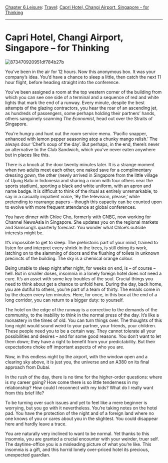 [Chapter 6.Leisure](https://www.theschooloflife.com/thebookoflife/category/leisure/): [Travel](https://www.theschooloflife.com/thebookoflife/category/leisure/travel/): [Capri Hotel, Changi Airport, Singapore - for Thinking](https://www.theschooloflife.com/thebookoflife/travel-as-therapy-capri-hotel-changi-airport-singapore-for-thinking/)

* * *

# Capri Hotel, Changi Airport, Singapore – for Thinking

![873470920951df784b27b](https://www.theschooloflife.com/thebookoflife/wp-content/uploads/2014/09/873470920951df784b27b1.jpg)

You’ve been in the air for 12 hours. Now this anonymous box. It was your company’s idea. You’d have a chance to sleep a little, then catch the next 11 hour flight, before heading straight into the conference.

You’ve been assigned a room at the top western corner of the building from which you can see one side of a terminal and a sequence of red and white lights that mark the end of a runway. Every minute, despite the best attempts of the glazing contractors, you hear the roar of an ascending jet, as hundreds of passengers, some perhaps holding their partners’ hands, others sanguinely scanning _The Economist_, head out over the Straits of Singapore.

You’re hungry and hunt out the room service menu. ‘Pacific snapper, enhanced with lemon pepper seasoning atop a chunky mango relish.’ The always dour ‘Chef’s soup of the day’. But perhaps, in the end, there’s never an alternative to the Club Sandwich, which you’ve never eaten anywhere but in places like this.

There is a knock at the door twenty minutes later. It is a strange moment when two adults meet each other, one naked save for a complimentary dressing gown, the other (newly arrived in Singapore from the little village of Ujung Batu in Indonesia and sharing a room with four others near the sports stadium), sporting a black and white uniform, with an apron and name badge. It is difficult to think of the ritual as entirely unremarkable, to say in a casually impatient voice, ‘By the television, please,’ while pretending to rearrange papers – though this capacity can be counted upon to evolve with more frequent attendance at global conferences.

You have dinner with Chloe Cho, formerly with CNBC, now working for Channel NewsAsia in Singapore. She updates you on the regional markets and Samsung’s quarterly forecast. You wonder what Chloe’s outside interests might be.

It’s impossible to get to sleep. The prehistoric part of your mind, trained to listen for and interpret every shriek in the trees, is still doing its work, latching on to the slamming of doors and the flushing of toilets in unknown precincts of the building. The sky is a chemical orange colour.

Being unable to sleep night after night, for weeks on end, is – of course – hell. But in smaller doses, insomnia in a lonely foreign hotel does not need a cure. It’s an asset with some key troubles of the soul. Crucial things you need to think about get a chance to unfold here. During the day, back home, you are dutiful to others, you’re part of a team of thirty. The emails come in by the dozen every ten minutes. Here, for once, in this box at the end of a long corridor, you can return to a bigger duty: to yourself.

The hotel on the edge of the runway is a corrective to the demands of the community, to the inability to think in the normal press of the day. It’s like a monastery in the times of old. You can turn things over. The thoughts of this long night would sound weird to your partner, your friends, your children. These people need you to be a certain way. They cannot tolerate all your possibilities and desires – and for some good reasons. You don’t want to let them down; they have a right to benefit from your predictability. But their expectations choke off important aspects of who you are.

Now, in this endless night by the airport, with the window open and a clearing sky above, it is just you, the universe and an A380 on its final approach from Dubai.

In the rush of the day, there is no time for the higher-order questions: where is my career going? How come there is so little tenderness in my relationship? How could I reconnect with my kids? What do I really want from this brief life?

To be turning over such issues and yet to feel like a mere beginner is worrying, but you go with it nevertheless. You’re taking notes on the hotel pad. You have the protection of the night and of a foreign land where no one knows of you or cares about you in the slightest. You could disappear here and hardly leave a trace.

You are naturally very inclined to want to be normal. Yet thanks to this insomnia, you are granted a crucial encounter with your weirder, truer self. The daytime-office you is a misleading picture of what you’re like. This insomnia is a gift, and this horrid lonely over-priced hotel its precious, unexpected guardian.
